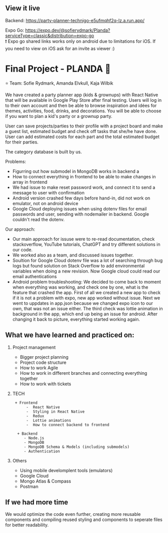 ## View it live
Backend: https://party-planner-technigo-e5ufmqhf2q-lz.a.run.app/

Expo Go: https://expo.dev/@sofierydmark/Planda?serviceType=classic&distribution=expo-go <br>
❗  Expo go shared links works only on android due to limitations for iOS. If you need to view on iOS ask for an invite as viewer :) 

# Final Project - PLANDA 🐼

⭐ Team: Sofie Rydmark, Amanda Elvkull, Kaja Wilbik

We have created a party planner app (kids & grownups) with React Native that will be available in Google Play Store after final testing. Users will log in to their own account and then be able to browse inspiration and idées for themes, activities, food, drinks, and decorations. You will be able to choose if you want to plan a kid's party or a grownup party. 

User can save projects/parties to their profile with a project board and make a guest list, estimated budget and check off tasks that she/he have done. User can add estimated costs for each part and the total estimated budget for their parties. 

The category database is built by us.

Problems: 
- Figurring out how submodel in MongoDB works in backend a
- How to connect everything in frontend to be able to make changes in array in frontend
- We had issue to make reset password work, and connect it to send a message to user with confirmation
- Android version crashed few days before hand-in, did not work on emulator, not on android device
- Google Cloud deploying issues when using dotenv files for email passwords and user, sending with nodemailer in backend. Google couldn't read the dotenv.

Our approach:
- Our main approach for issuse were to re-read documentation, check stackoverflow, YouTube tutorials, ChatGPT and try different solutions in our     code.
- We worked also as a team, and discussed issues together. 
- Soultion for Google Cloud dotenv file was a lot of searching through bug logs but found solution on Stack Overflow to add environmental variables when doing a new revision. Now Google cloud could read our email authentications
- Android problem troubleshooting: We decided to come back to moment when everything was working, and check one by one, what is the feature that crashed the app. First of all we created a new app to check if it is not a problem with expo, new app worked without issue. Next we went to uppdates in app.json because we changed expo icon to our own, that was not an issue either. The third check was lottie animation in background in the app, which end up being an issue for android. After changing it back to picture, everything started working again. 

<h2> What we have learned and practiced on: </h2>

1. Project management 
      - Bigger project planning
      - Project code structure
      - How to work Agile
      - How to work in different branches and connecting everything together 
      - How to work with tickets

2. TECH

        + Frontend 
             -  React Native 
             -  Styling in React Native 
             -  Redux 
             -  Lottie animations 
             -  How to connect backend to frontend 

         + Backend 
            - Node.js
            - MongoDB
            - MongoDB Schema & Models (including submodels) 
            - Authentication  
      
3. Others

     - Using mobile develomplent tools (emulators) 
     - Google Cloud
     - Mongo Atlas & Compass 
     - Postman
 
 <h2> If we had more time </h2>
 We would optimize the code even further, creating more reusable components and compiling reused styling and components to seperate files for better readability.
 
